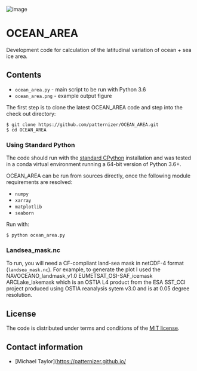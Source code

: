 ![image](https://user-images.githubusercontent.com/5902974/59154328-fe0c6300-8a67-11e9-9261-4d79fcf8ee94.png)

# OCEAN_AREA

Development code for calculation of the latitudinal variation of ocean + sea ice area.

## Contents

* `ocean_area.py` - main script to be run with Python 3.6
* `ocean_area.png` - example output figure

The first step is to clone the latest OCEAN_AREA code and step into the check out directory: 

    $ git clone https://github.com/patternizer/OCEAN_AREA.git
    $ cd OCEAN_AREA
    
### Using Standard Python 

The code should run with the [standard CPython](https://www.python.org/downloads/) installation and was tested in a conda virtual environment running a 64-bit version of Python 3.6+.

OCEAN_AREA can be run from sources directly, once the following module requirements are resolved:

* `numpy`
* `xarray`
* `matplotlib`
* `seaborn`

Run with:

    $ python ocean_area.py
        
### Landsea_mask.nc  

To run, you will need a CF-compliant land-sea mask in netCDF-4 format (`landsea_mask.nc`). For example, to generate the plot I used the NAVOCEANO_landmask_v1.0 EUMETSAT_OSI-SAF_icemask ARCLake_lakemask which is an OSTIA L4 product from the ESA SST_CCI project produced using OSTIA reanalysis sytem v3.0 and is at 0.05 degree resolution.

## License

The code is distributed under terms and conditions of the [MIT license](https://opensource.org/licenses/MIT).

## Contact information

* [Michael Taylor](https://patternizer.github.io/